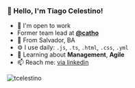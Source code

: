 ### 👋 Hello, I'm Tiago Celestino!

- 🏢 I'm open to work
- Former team lead at **[@catho](https://www.catho.com.br)**
- 🏡 From Salvador, BA
- ⚙️ I use daily: `.js`, `.ts`, `.html`, `.css`, `.yml`
- 🌱 Learning about **Management**, **Agile**
- 📫 Reach me: [via linkedin](https://www.linkedin.com/in/tcelestino/)

<img align="center" src="https://github-readme-stats.vercel.app/api?username=tcelestino&show_icons=true&count_private=true&hide=stars" alt="tcelestino" />

